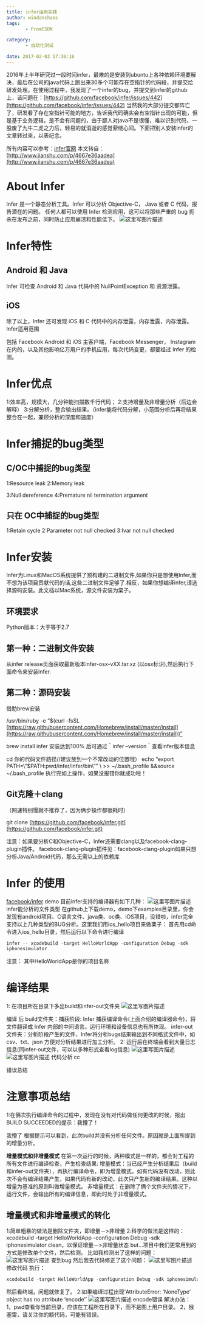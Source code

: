 ```yaml
---
title: infer运用实践
author: windanchaos
tags: 
       - FromCSDN

category: 
       - 自动化测试

date: 2017-02-03 17:30:18
---
```

2016年上半年研究过一段时间infer，最难的是安装到ubuntu上各种依赖环境要解决，最后在公司的java代码上跑出来30多个可能存在空指针的代码段，并提交给研发处理。在使用过程中，我发现了一个infer的bug，并提交到infer的github上，该问题在：[https://github.com/facebook/infer/issues/442](https://github.com/facebook/infer/issues/442)
当然我的大部分提交都阵亡了，研发看了存在空指针可能的地方，告诉我代码确实会有空指针出现的可能，但是基于业务逻辑，是不会有问题的，由于鄙人对java不是很懂，难以识别代码，一股废了九牛二虎之力后，轻易的就消逝的感觉萦绕心间。下面把别人安装infer的文章转过来，以表纪念。

所有内容可以参考：[infer官网](https://infer.liaohuqiu.net/)
本文转自：[http://www.jianshu.com/p/4667e36aadea](http://www.jianshu.com/p/4667e36aadea)

# About Infer

Infer 是一个静态分析工具。Infer 可以分析 Objective-C， Java 或者 C 代码，报告潜在的问题。
任何人都可以使用 Infer 检测应用，这可以将那些严重的 bug 扼杀在发布之前，同时防止应用崩溃和性能低下。
![这里写图片描述](/images/uqiu.net-static-images-Infer-landing-.png)

# Infer特性

## Android 和 Java

Infer 可检查 Android 和 Java 代码中的 NullPointException 和 资源泄露。

## iOS

除了以上，Infer 还可发现 iOS 和 C 代码中的内存泄露，内存泄露，内存泄露。
Infer适用范围

包括 Facebook Android 和 iOS 主客户端，Facebook Messenger， Instagram 在内的，以及其他影响亿万用户的手机应用，每次代码变更，都要经过 Infer 的检测。

# Infer优点

1:效率高，规模大，几分钟能扫描数千行代码；
2:支持增量及非增量分析（后边会解释）
3:分解分析，整合输出结果。（infer能将代码分解，小范围分析后再将结果整合在一起，兼顾分析的深度和速度）

# Infer捕捉的bug类型

## C/OC中捕捉的bug类型

1:Resource leak
2:Memory leak
<!-- more -->
3:Null dereference
4:Premature nil termination argument

## 只在 OC中捕捉的bug类型

1:Retain cycle
2:Parameter not null checked
3:Ivar not null checked

# Infer安装

Infer为Linux和MacOS系统提供了预构建的二进制文件,如果你只是想使用Infer,而不想为该项目贡献代码的话,这些二进制文件足够了.相反，如果你想编译infer,请选择源码安装。此文档以Mac系统，源文件安装为栗子。

## 环境要求

Python版本：大于等于2.7

## 第一种：二进制文件安装

从infer release页面获取最新版本infer-osx-vXX.tar.xz (以osx标识),然后执行下面命令来安装Infer.

## 第二种：源码安装

借助brew安装

/usr/bin/ruby -e “$(curl -fsSL [https://raw.githubusercontent.com/Homebrew/install/master/install](https://raw.githubusercontent.com/Homebrew/install/master/install))”

brew install infer
安装达到100% 后可通过｀infer –version｀查看infer版本信息

cd 你的代码文件路径//建议放到一个不常改动的位置哦）
echo “export PATH=\”$PATH:pwd/infer/infer/bin\”” \ >> ~/.bash_profile &&source ~/.bash_profile
执行完如上操作，如果没报错你就成功啦！

## Git克隆＋clang

（网速特别慢就不推荐了，因为俩步操作都很耗时）

git clone [https://github.com/facebook/infer.git](https://github.com/facebook/infer.git)

注意：如果要分析C和Objective-C，Infer还需要clang以及facebook-clang-plugin插件。 facebook-clang-plugin插件见：facebook-clang-plugin如果只想分析Java/Android代码，那么无需以上的依赖库

# Infer 的使用

[facebook/infer](https://github.com/facebook/infer%20) demo
目前infer支持的编译器有如下几种：
![这里写图片描述](/images/s.jianshu.io-upload_images-1673979-f9716e18248c7933.jpg-imageMogr2-auto-orient-strip.png)
infer能分析的文件类型
在github上下载demo，demo下examples目录里，你会发现有android项目、C语言文件、java类、oc类、iOS项目，没错啦，infer完全支持以上几种类型的BUG分析。这里我们用ios_hello项目来做栗子：
首先用cd命令进入ios_hello目录，然后运行以下命令进行编译
```js 
infer -- xcodebuild -target HelloWorldApp -configuration Debug -sdk
iphonesimulator
```

注意： 其中HelloWorldApp是你的项目名称

# 编译结果

1: 在项目所在目录下多出build和infer-out文件夹
![这里写图片描述](/images/s.jianshu.io-upload_images-1673979-90e8889c74a7ed1c.jpg-imageMogr2-auto-orient-strip.png)

编译 后
build文件夹：捕获阶段: Infer 捕获编译命令(上面介绍的编译器命令)，将文件翻译成 Infer 内部的中间语言。运行环境和设备信息也有所体现。
infer-out文件夹：分析阶段产生的文件，Infer将分析bugs结果输出到不同格式文件中，如csv、txt、json 方便对分析结果进行加工分析。
2: 运行后在终端会看到大量日志信息(同infer-out文件，可以以多种形式查看log信息)
![这里写图片描述](/images/s.jianshu.io-upload_images-1673979-4ce4efc6e7e9980b.jpg-imageMogr2-auto-orient-strip%7CimageView2-2-w-1240.png)
![这里写图片描述](/images/s.jianshu.io-upload_images-1673979-8e23f650dda9195c.jpg-imageMogr2-auto-orient-strip%7CimageView2-2-w-1240.png)
代码分析
cc

错误总结

# 注意事项总结

1:在俩次执行编译命令的过程中，发现在没有对代码做任何更改的时候，报出BUILD SUCCEEDED的提示：我懵了！

我懵了
根据提示可以看到，此次build并没有分析任何文件。原因就是上面所提到的增量分析。

**增量模式和非增量模式**
在第一次运行的时候，两种模式是一样的，都会对工程的所有文件进行编译检查，产生检查结果:
增量模式：当已经产生分析结果后（build和infer-out文件夹），再执行编译命令，即为增量模式。如有代码没有改动，则此次不会有编译结果产生，如果代码有新的改动，此次只产生新的编译结果。这种以增量为基准的原则叫做增量模式。
非增量模式：在删除了俩个文件夹的情况下，运行文件，会输出所有的编译信息，即此时处于非增量模式。

## 增量模式和非增量模式的转化

1:简单粗暴的做法是删除文件夹，即增量－>非增量
2:科学的做法是这样的：xcodebuild -target HelloWorldApp -configuration Debug -sdk iphonesimulator clean，以保证增量－>非增量状态
but…项目中我们更常用到的方式是修改单个文件，然后检测。 比如我检测出了这样的问题：
![这里写图片描述](/images/s.jianshu.io-upload_images-1673979-2862699ff2c6ef3c.jpg-imageMogr2-auto-orient-strip%7CimageView2-2-w-1240.png)
查到bug
然后我去代码修正了这个问题：
![这里写图片描述](/images/s.jianshu.io-upload_images-1673979-b5e95982029f61e6.jpg-imageMogr2-auto-orient-strip%7CimageView2-2-w-1240.png)
修改代码
执行：

```js 
xcodebuild -target HelloWorldApp -configuration Debug -sdk iphonesimulator clean
```

然后看终端，问题就修复了。
2:如果编译过程出现‘AttributeError: ‘NoneType’ object has no attribute ‘encode’’
![这里写图片描述](/images/s.jianshu.io-upload_images-1673979-41992bd81a373283--imageMogr2-auto-orient-strip%7CimageView2-2-w-1240.png)
encode错误
解决办法：1，pwd查看你当前目录，应该在工程所在目录下，而不是图上用户目录。
2，猴塞雷，请关注你的额代码，可能有错误。
